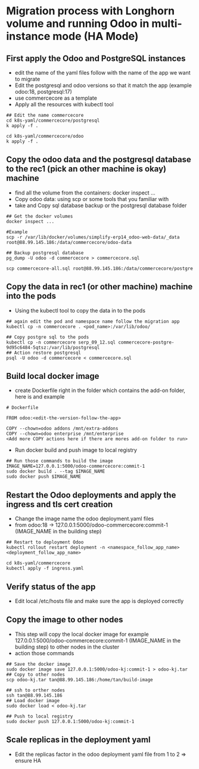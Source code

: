 # Migration process with Longhorn volume and running Odoo in multi-instance mode (HA Mode)

## First apply the Odoo and PostgreSQL instances
- edit the name of the yaml files follow with the name of the app we want to migrate
- Edit the postgresql and odoo versions so that it match the app (example odoo:18, postgresql:17)
- use commercecore as a template
- Apply all the resources with kubectl tool

```
## Edit the name commercecore 
cd k8s-yaml/commercecore/postgresql
k apply -f .

cd k8s-yaml/commercecore/odoo
k apply -f .

```

## Copy the odoo data and the postgresql database to the rec1 (pick an other machine is okay) machine
- find all the volume from the containers: docker inspect ...
- Copy odoo data: using scp or some tools that you familiar with
- take and Copy sql database backup or the postgresql database folder

```
## Get the docker volumes
docker inspect ...

#Example
scp -r /var/lib/docker/volumes/simplify-erp14_odoo-web-data/_data root@88.99.145.186:/data/commercecore/odoo-data

## Backup postgresql database
pg_dump -U odoo -d commercecore > commercecore.sql

scp commercecore-all.sql root@88.99.145.186:/data/commercecore/postgre

```

## Copy the data in rec1 (or other machine) machine into the pods
- Using the kubectl tool to copy the data in to the pods

```
## again edit the pod and namespace name follow the migration app 
kubectl cp -n commercecore . <pod_name>:/var/lib/odoo/

## Copy postgre sql to the pods
kubectl cp -n commercecore serp_09_12.sql commercecore-postgre-9d95c6484-5qtsz:/var/lib/postgresql
## Action restore postgresql
psql -U odoo -d commercecore < commercecore.sql 

```

## Build local docker image
- create Dockerfile right in the folder which contains the add-on folder, here is and example

```
# Dockerfile

FROM odoo:<edit-the-version-follow-the-app>

COPY --chown=odoo addons /mnt/extra-addons
COPY --chown=odoo enterprise /mnt/enterprise
<Add more COPY actions here if there are mores add-on folder to run>

```

- Run docker build and push image to local registry

```
## Run those commands to build the image 
IMAGE_NAME=127.0.0.1:5000/odoo-commercecore:commit-1
sudo docker build . --tag $IMAGE_NAME
sudo docker push $IMAGE_NAME

```


## Restart the Odoo deployments and apply the ingress and tls cert creation
- Change the image name the odoo deployment.yaml files
- from odoo:18 -> 127.0.0.1:5000/odoo-commercecore:commit-1 (IMAGE_NAME in the building step)

```
## Restart to deployment Odoo
kubectl rollout restart deployment -n <namespace_follow_app_name> <deployment_follow_app_name> 

cd k8s-yaml/commercecore
kubectl apply -f ingress.yaml
```

## Verify status of the app
- Edit local /etc/hosts file and make sure the app is deployed correctly

## Copy the image to other nodes
- This step will copy the local docker image for example 127.0.0.1:5000/odoo-commercecore:commit-1 (IMAGE_NAME in the building step) to other nodes in the cluster
- action those commands

```
## Save the docker image
sudo docker image save 127.0.0.1:5000/odoo-kj:commit-1 > odoo-kj.tar
## Copy to other nodes
scp odoo-kj.tar tan@88.99.145.186:/home/tan/build-image

## ssh to orther nodes 
ssh tan@88.99.145.186
## Load docker image
sudo docker load < odoo-kj.tar

## Push to local registry
sudo docker push 127.0.0.1:5000/odoo-kj:commit-1
```

## Scale replicas in the deployment yaml
- Edit the replicas factor in the odoo deployment yaml file from 1 to 2 => ensure HA 